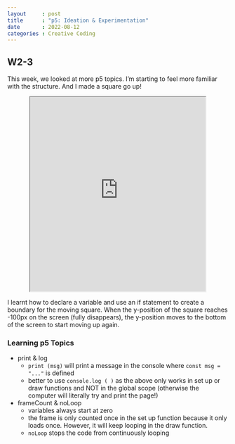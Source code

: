 ```yaml
---
layout     : post
title      : "p5: Ideation & Experimentation"
date       : 2022-08-12
categories : Creative Coding
---
```


## W2-3

This week, we looked at more p5 topics. I’m starting to feel more familiar with the structure. And I made a square go up!

<iframe width=400 height=442 style="display: block; margin: 0 auto" src="https://editor.p5js.org/elishafitri/full/4Bldul5xy"></iframe>

I learnt how to declare a variable and use an if statement to create a boundary for the moving square. When the y-position of the square reaches -100px on the screen (fully disappears), the y-position moves to the bottom of the screen to start moving up again. 

### Learning p5 Topics

- print & log
    - `print (msg)` will print a message in the console where `const msg = "..."` is defined
    - better to use `console.log ( )` as the above only works in set up or draw functions and NOT in the global scope (otherwise the computer will literally try and print the page!)
-   frameCount & noLoop
    - variables always start at zero
    - the frame is only counted once in the set up function because it only loads once. However, it will keep looping in the draw function.
    - `noLoop` stops the code from continuously looping
